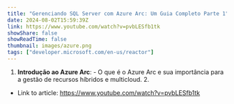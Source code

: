 ```yaml
---
title: "Gerenciando SQL Server com Azure Arc: Um Guia Completo Parte 1"
date: 2024-08-02T15:59:39Z
link: https://www.youtube.com/watch?v=pvbLESfb1tk
showShare: false
showReadTime: false
thumbnail: images/azure.png
tags: ["developer.microsoft.com/en-us/reactor"]
---
```

1. **Introdução ao Azure Arc**: - O que é o Azure Arc e sua importância para a gestão de recursos híbridos e multicloud. 2.

- Link to article: https://www.youtube.com/watch?v=pvbLESfb1tk